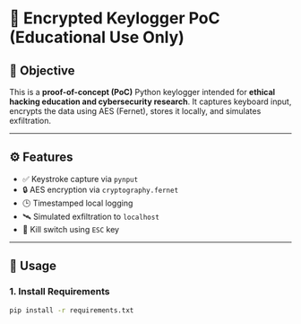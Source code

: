 # 🔐 Encrypted Keylogger PoC (Educational Use Only)

## 📌 Objective
This is a **proof-of-concept (PoC)** Python keylogger intended for **ethical hacking education and cybersecurity research**. It captures keyboard input, encrypts the data using AES (Fernet), stores it locally, and simulates exfiltration.

---

## ⚙️ Features
- ✅ Keystroke capture via `pynput`
- 🔒 AES encryption via `cryptography.fernet`
- 🕒 Timestamped local logging
- 🛰️ Simulated exfiltration to `localhost`
- 🛑 Kill switch using `ESC` key

---

## 🚀 Usage

### 1. Install Requirements
```bash
pip install -r requirements.txt
